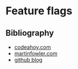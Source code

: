 # Feature flags

## Bibliography

* [codeahoy.com](https://codeahoy.com/2021/02/27/feature-flags/)
* [martinfowler.com](https://martinfowler.com/articles/feature-toggles.html)
* [github blog](https://github.blog/2021-04-27-ship-code-faster-safer-feature-flags/)
